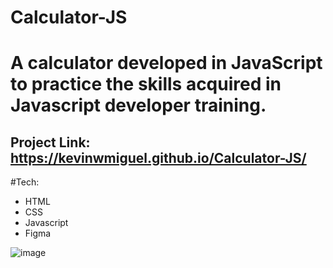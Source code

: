# Calculator-JS

# A calculator developed in JavaScript to practice the skills acquired in Javascript developer training.

## Project Link: https://kevinwmiguel.github.io/Calculator-JS/


#Tech:
- HTML
- CSS
- Javascript
- Figma


![image](https://github.com/Kevinwmiguel/Calculator-JS/assets/59360014/5e4eaa3d-3171-4589-8b0f-4ba983537934)
